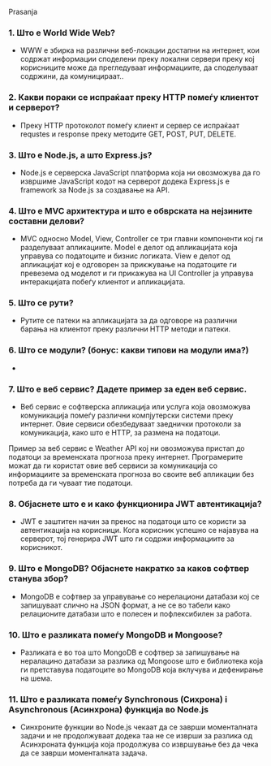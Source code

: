 Prasanja

### 1. Што е World Wide Web?

- WWW е збирка на различни веб-локации достапни на интернет, кои содржат информации споделени преку локални сервери преку кој корисниците може да прегледуваат информациите, да споделуваат содржини, да комуницираат..

### 2. Какви пораки се испраќаат преку HTTP помеѓу клиентот и серверот?

- Преку HTTP протоколот помеѓу клиент и сервер се испраќаат requstes и response преку методите GET, POST, PUT, DELETE.

### 3. Што е Node.js, а што Express.js?

- Node.js е серверска JavaScript платформа која ни овозможува да го извршиме JavaScript кодот на серверот додека Express.js е framework за Node.js за создавање на API.

### 4. Што е MVC архитектура и што е обврската на нејзините составни делови?

- MVC односно Model, View, Controller се три главни компоненти кој ги разделуваат апликациите.
  Model е делот од апликацијата која управува со податоците и бизнис логикатa.
  View е делот од апликацијат кој е одговорен за прикжување на податоците ги превезема од моделот и ги прикажува на UI
  Controller ја управува интеракцијата побеѓу клиентот и апликацијата.

### 5. Што се рути?

- Рутите се патеки на апликацијата за да одговоре на различни барања на клиентот преку различни HTTP методи и патеки.

### 6. Што се модули? (бонус: какви типови на модули има?)

-

### 7. Што е веб сервис? Дадете пример за еден веб сервис.

- Веб сервис е софтверска апликација или услуга која овозможува комуникација помеѓу различни компјутерски системи преку интернет. Овие сервиси обезбедуваат заеднички протоколи за комуникација, како што е HTTP, за размена на податоци.

Пример за веб сервис е Weather API кој ни овозможува пристап до податоци за временската прогноза преку интернет.
Програмерите можат да ги користат овие веб сервиси за комуникација со информациите за временската прогноза во своите веб апликации без потреба да ги чуваат тие податоци.

### 8. Објаснете што е и како функционира JWT автентикација?

- JWT е заштитен начин за пренос на податоци што се користи за автентикација на корисници. Кога корисник успешно се најавува на серверот, тој генерира JWT што ги содржи информациите за корисникот.

### 9. Што е MongoDB? Објаснете накратко за каков софтвер станува збор?

- MongoDB e софтвер за управување со нерелациони датабази кој се запишуваат слично на JSON формат, а не се во табели како релационите датабази што е полесен и пофлексибилен за работа.

### 10. Што е разликата помеѓу MongoDB и Mongoose?

- Разликата е во тоа што MongoDB е софтвер за запишување на нералацино датабази за разлика од Mongoose што е библиотека која ги претставува податоците во MongoDB која вклучува и дефенирање на шема.

### 11. Што е разликата помеѓу Synchronous (Сихрона) i Аsynchronous (Асинхрона) функција во Node.js

- Синхроните функции во Node.js чекаат да се заврши моменталната задачи и не продолжуваат додека таа не се изврши за разлика од Асинхроната функција која продолжува со извршување без да чека да се заврши моменталната задача.
